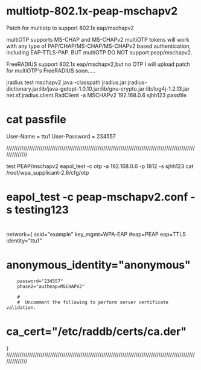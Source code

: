 # multiotp-802.1x-peap-mschapv2
Patch for multiotp to support 802.1x eap/mschapv2

multiOTP supports MS-CHAP and MS-CHAPv2
multiOTP tokens will work with any type of PAP/CHAP/MS-CHAP/MS-CHAPv2 based authentication, including EAP-TTLS-PAP. 
BUT multiOTP DO NOT support peap/mschapv2.

FreeRADIUS support 802.1x eap/mschapv2,but no OTP
I will upload patch for multiOTP's FreeRADIUS soon.....

jradius test mschapv2
java -classpath jradius.jar:jradius-dictionary.jar:lib/java-getopt-1.0.10.jar:lib/gnu-crypto.jar:lib/log4j-1.2.13.jar 
    net.sf.jradius.client.RadClient -a MSCHAPv2 192.168.0.6  sjhh123 passfile
	
# cat passfile
User-Name = ttu1
User-Password = 234557
	
	

//////////////////////////////////////////////////////////////////////////////////////////////////////////////

test PEAP/mschapv2
eapol_test -c otp -a 192.168.0.6 -p 1812 -s sjhh123
 cat /root/wpa_supplicant-2.6/cfg/otp
#
#   eapol_test -c peap-mschapv2.conf -s testing123
#
network={
        ssid="example"
        key_mgmt=WPA-EAP
        #eap=PEAP
        eap=TTLS
        identity="ttu1"
#        anonymous_identity="anonymous"
        password="234557"
        phase2="autheap=MSCHAPV2"

        #
        #  Uncomment the following to perform server certificate validation.
#       ca_cert="/etc/raddb/certs/ca.der"
}
//////////////////////////////////////////////////////////////////////////////////////////////////////////////
